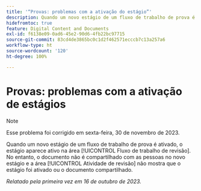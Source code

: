 ```yaml
---
title: '“Provas: problemas com a ativação do estágio”'
description: Quando um novo estágio de um fluxo de trabalho de prova é ativado, o estágio aparece como ativo na área Fluxo de trabalho de revisão. No entanto, o documento não é compartilhado com as pessoas no novo estágio e a área Atividade de revisão não mostra que o estágio foi ativado ou o documento compartilhado.
hidefromtoc: true
feature: Digital Content and Documents
exl-id: f6138e09-0ad6-45e2-90d6-4fb22bc97715
source-git-commit: 83cd4de3865bc0c1d2f462571ecccb7c13a257a6
workflow-type: ht
source-wordcount: '120'
ht-degree: 100%

---
```


# Provas: problemas com a ativação de estágios

>[!NOTE]
>
>Esse problema foi corrigido em sexta-feira, 30 de novembro de 2023.

Quando um novo estágio de um fluxo de trabalho de prova é ativado, o estágio aparece ativo na área [!UICONTROL Fluxo de trabalho de revisão]. No entanto, o documento não é compartilhado com as pessoas no novo estágio e a área [!UICONTROL Atividade de revisão] não mostra que o estágio foi ativado ou o documento compartilhado.

_Relatado pela primeira vez em 16 de outubro de 2023._
